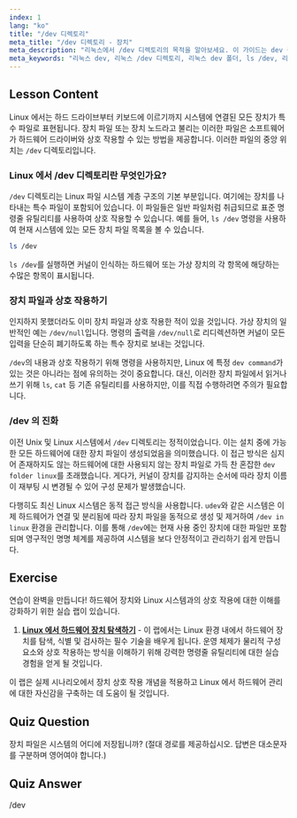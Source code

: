 ```yaml
---
index: 1
lang: "ko"
title: "/dev 디렉토리"
meta_title: "/dev 디렉토리 - 장치"
meta_description: "리눅스에서 /dev 디렉토리의 목적을 알아보세요. 이 가이드는 dev 폴더가 무엇인지, `ls /dev`로 탐색하는 방법, 그리고 시스템 하드웨어용 장치 파일의 역할을 설명합니다."
meta_keywords: "리눅스 dev, 리눅스 /dev 디렉토리, 리눅스 dev 폴더, ls /dev, 리눅스 dev 명령어, 장치 파일, 장치 노드, 리눅스 장치"
---
```


## Lesson Content

Linux 에서는 하드 드라이브부터 키보드에 이르기까지 시스템에 연결된 모든 장치가 특수 파일로 표현됩니다. 장치 파일 또는 장치 노드라고 불리는 이러한 파일은 소프트웨어가 하드웨어 드라이버와 상호 작용할 수 있는 방법을 제공합니다. 이러한 파일의 중앙 위치는 `/dev` 디렉토리입니다.

### Linux 에서 /dev 디렉토리란 무엇인가요?

`/dev` 디렉토리는 Linux 파일 시스템 계층 구조의 기본 부분입니다. 여기에는 장치를 나타내는 특수 파일이 포함되어 있습니다. 이 파일들은 일반 파일처럼 취급되므로 표준 명령줄 유틸리티를 사용하여 상호 작용할 수 있습니다. 예를 들어, `ls /dev` 명령을 사용하여 현재 시스템에 있는 모든 장치 파일 목록을 볼 수 있습니다.

```bash
ls /dev
```

`ls /dev`를 실행하면 커널이 인식하는 하드웨어 또는 가상 장치의 각 항목에 해당하는 수많은 항목이 표시됩니다.

### 장치 파일과 상호 작용하기

인지하지 못했더라도 이미 장치 파일과 상호 작용한 적이 있을 것입니다. 가상 장치의 일반적인 예는 `/dev/null`입니다. 명령의 출력을 `/dev/null`로 리디렉션하면 커널이 모든 입력을 단순히 폐기하도록 하는 특수 장치로 보내는 것입니다.

`/dev`의 내용과 상호 작용하기 위해 명령을 사용하지만, Linux 에 특정 `dev command`가 있는 것은 아니라는 점에 유의하는 것이 중요합니다. 대신, 이러한 장치 파일에서 읽거나 쓰기 위해 `ls`, `cat` 등 기존 유틸리티를 사용하지만, 이를 직접 수행하려면 주의가 필요합니다.

### /dev 의 진화

이전 Unix 및 Linux 시스템에서 `/dev` 디렉토리는 정적이었습니다. 이는 설치 중에 가능한 모든 하드웨어에 대한 장치 파일이 생성되었음을 의미했습니다. 이 접근 방식은 심지어 존재하지도 않는 하드웨어에 대한 사용되지 않는 장치 파일로 가득 찬 혼잡한 `dev folder linux`를 초래했습니다. 게다가, 커널이 장치를 감지하는 순서에 따라 장치 이름이 재부팅 시 변경될 수 있어 구성 문제가 발생했습니다.

다행히도 최신 Linux 시스템은 동적 접근 방식을 사용합니다. `udev`와 같은 시스템은 이제 하드웨어가 연결 및 분리됨에 따라 장치 파일을 동적으로 생성 및 제거하여 `/dev in linux` 환경을 관리합니다. 이를 통해 `/dev`에는 현재 사용 중인 장치에 대한 파일만 포함되며 영구적인 명명 체계를 제공하여 시스템을 보다 안정적이고 관리하기 쉽게 만듭니다.

## Exercise

연습이 완벽을 만듭니다! 하드웨어 장치와 Linux 시스템과의 상호 작용에 대한 이해를 강화하기 위한 실습 랩이 있습니다.

1. **[Linux 에서 하드웨어 장치 탐색하기](https://labex.io/ko/labs/comptia-explore-hardware-devices-in-linux-590861)** - 이 랩에서는 Linux 환경 내에서 하드웨어 장치를 탐색, 식별 및 검사하는 필수 기술을 배우게 됩니다. 운영 체제가 물리적 구성 요소와 상호 작용하는 방식을 이해하기 위해 강력한 명령줄 유틸리티에 대한 실습 경험을 얻게 될 것입니다.

이 랩은 실제 시나리오에서 장치 상호 작용 개념을 적용하고 Linux 에서 하드웨어 관리에 대한 자신감을 구축하는 데 도움이 될 것입니다.

## Quiz Question

장치 파일은 시스템의 어디에 저장됩니까? (절대 경로를 제공하십시오. 답변은 대소문자를 구분하며 영어여야 합니다.)

## Quiz Answer

/dev

